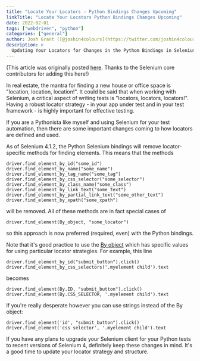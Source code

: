 ```yaml
---
title: "Locate Your Locators - Python Bindings Changes Upcoming"
linkTitle: "Locate Your Locators Python Bindings Changes Upcoming"
date: 2022-02-01
tags: ["webdriver", "python"]
categories: ["general"]
author: Josh Grant ([@joshin4colours](https://twitter.com/joshin4colours))
description: >
  Updating Your Locators for Changes in the Pythom Bindings in Selenium 4
---
```


(This article was originally posted [here](https://simplythetest.tumblr.com/post/674917293614039040/locate-your-locators-python-bindings-changes). Thanks to the Selenium core contributors for adding this here!)

In real estate, the mantra for finding a new house or office space is "location, location, location!". It could be said that when working with Selenium, a critical aspect of writing tests is "locators, locators, locators!". Having a robust locator strategy - in your app under test and in your test framework - is highly important for effective testing.

If you are a Pythonista like myself and using Selenium for your test automation, then there are some important changes coming to how locators are defined and used.

As of Selenium 4.1.2, the Python Selenium bindings will remove locator-specific methods for finding elements. This means that the methods

```
driver.find_element_by_id("some_id")
driver.find_element_by_name("some_name")
driver.find_element_by_tag_name("some_tag")
driver.find_element_by_css_selector("some_selector")
driver.find_element_by_class_name("some_class")
driver.find_element_by_link_text("some_text")
driver.find_element_by_partial_link_text("some_other_text")
driver.find_element_by_xpath("some_xpath")
```
will be removed. All of these methods are in fact special cases of

```
driver.find_element(By_object, "some_locator")
```

so this approach is now preferred (required, even) with the Python bindings.

Note that it's good practice to use the [By object](https://www.selenium.dev/selenium/docs/api/py/webdriver/selenium.webdriver.common.by.html#module-selenium.webdriver.common.by) which has specific values for using particular locator strategies. For example, this line

```
driver.find_element_by_id("submit_button").click()
driver.find_element_by_css_selectors('.myelement child').text
```

becomes

```
driver.find_element(By.ID, "submit_button").click()
driver.find_element(By.CSS_SELECTOR, '.myelement child').text
```

If you're really desperate however you can use strings instead of the By object:

```
driver.find_element('id', "submit_button").click()
driver.find_element('css selector', '.myelement child').text
```

If you have any plans to upgrade your Selenium client for your Python tests to recent versions of Selenium 4, definitely keep these changes in mind. It's a good time to update your locator strategy and structure.
